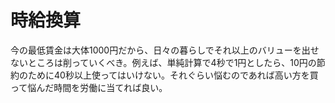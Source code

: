 # 時給換算

今の最低賃金は大体1000円だから、日々の暮らしでそれ以上のバリューを出せないところは削っていくべき。例えば、単純計算で4秒で1円としたら、10円の節約のために40秒以上使ってはいけない。それぐらい悩むのであれば高い方を買って悩んだ時間を労働に当てれば良い。
